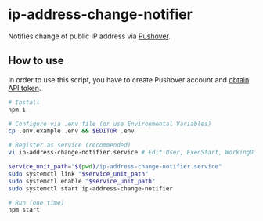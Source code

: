 # ip-address-change-notifier
Notifies change of public IP address via [Pushover](https://pushover.net/).

## How to use
In order to use this script, you have to create Pushover account and [obtain API token](https://pushover.net/apps/build).

```bash
# Install
npm i

# Configure via .env file (or use Environmental Variables)
cp .env.example .env && $EDITOR .env

# Register as service (recommended)
vi ip-address-change-notifier.service # Edit User, ExecStart, WorkingDirectory fields if necessary

service_unit_path="$(pwd)/ip-address-change-notifier.service"
sudo systemctl link "$service_unit_path"
sudo systemctl enable "$service_unit_path"
sudo systemctl start ip-address-change-notifier

# Run (one time)
npm start
```
